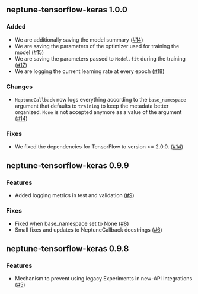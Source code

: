 ## neptune-tensorflow-keras 1.0.0

### Added

- We are additionally saving the model summary ([#14](https://github.com/neptune-ai/neptune-tensorflow-keras/pull/14))
- We are saving the parameters of the optimizer used for training the model ([#15](https://github.com/neptune-ai/neptune-tensorflow-keras/pull/15))
- We are saving the parameters passed to `Model.fit` during the training ([#17](https://github.com/neptune-ai/neptune-tensorflow-keras/pull/17))
- We are logging the current learning rate at every epoch ([#18](https://github.com/neptune-ai/neptune-tensorflow-keras/pull/18))

### Changes

- `NeptuneCallback` now logs everything according to the `base_namespace` argument that defaults to `training`
  to keep the metadata better organized. `None` is not accepted anymore as a value of the argument ([#14](https://github.com/neptune-ai/neptune-tensorflow-keras/pull/14))

### Fixes

- We fixed the dependencies for TensorFlow to version >= 2.0.0. ([#14](https://github.com/neptune-ai/neptune-tensorflow-keras/pull/14))

## neptune-tensorflow-keras 0.9.9

### Features
- Added logging metrics in test and validation ([#9](https://github.com/neptune-ai/neptune-tensorflow-keras/pull/9))

### Fixes
- Fixed when base_namespace set to None ([#8](https://github.com/neptune-ai/neptune-tensorflow-keras/pull/8))
- Small fixes and updates to NeptuneCallback docstrings ([#6](https://github.com/neptune-ai/neptune-tensorflow-keras/pull/6))

## neptune-tensorflow-keras 0.9.8

### Features
- Mechanism to prevent using legacy Experiments in new-API integrations ([#5](https://github.com/neptune-ai/neptune-tensorflow-keras/pull/5))
